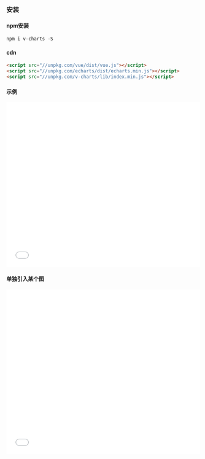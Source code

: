 ### 安装

#### npm安装

```
npm i v-charts -S
```

#### cdn

```html
<script src="//unpkg.com/vue/dist/vue.js"></script>
<script src="//unpkg.com/echarts/dist/echarts.min.js"></script>
<script src="//unpkg.com/v-charts/lib/index.min.js"></script>
```

#### 示例

<iframe width="100%" height="430" src="//jsfiddle.net/vue_echarts/aa7ojxyt/20/embedded/result,html,js/?bodyColor=fff" allowfullscreen="allowfullscreen" frameborder="0"></iframe>

#### 单独引入某个图
<iframe width="100%" height="430" src="//jsfiddle.net/aa7ojxyt/40/embedded/result,html,js/?bodyColor=fff" allowfullscreen="allowfullscreen" frameborder="0"></iframe>
